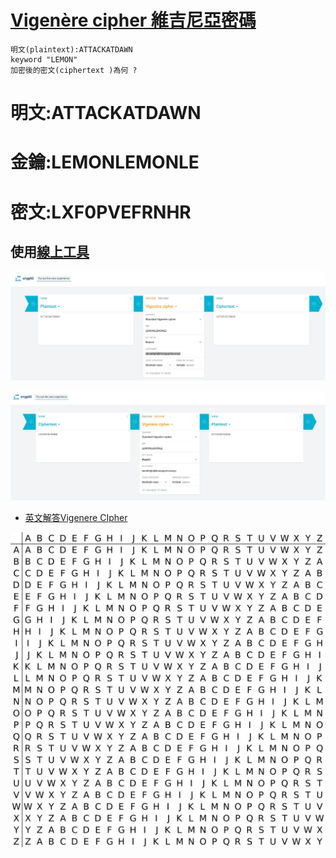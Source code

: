 # [Vigenère cipher 維吉尼亞密碼](https://en.wikipedia.org/wiki/Vigen%C3%A8re_cipher)

```
明文(plaintext):ATTACKATDAWN
keyword "LEMON"
加密後的密文(ciphertext )為何 ?
```
# 明文:ATTACKATDAWN

# 金鑰:LEMONLEMONLE

# 密文:LXF0PVEFRNHR

## 使用[線上工具](https://cryptii.com/pipes/vigenere-cipher)

![加密](./Encrypt.JPG)

![解密](./decrypt.JPG)


- [英文解答Vigenere CIpher](https://www.youtube.com/watch?v=SkJcmCaHqS0)

![Vigenère_square.png](Vigenère_square.png)
